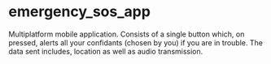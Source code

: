 # emergency_sos_app
Multiplatform mobile application. Consists of a single button which, on pressed, alerts all your confidants (chosen by you) if you are in trouble. The data sent includes, location as well as audio transmission.
